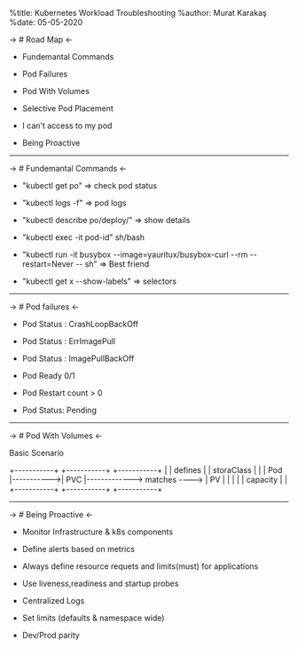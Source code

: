 %title: Kubernetes Workload Troubleshooting
%author: Murat Karakaş
%date: 05-05-2020

-> # Road Map  <-

* Fundemantal Commands

* Pod Failures

* Pod With Volumes

* Selective Pod Placement

* I can't access to my pod

* Being Proactive

---

-> # Fundemantal Commands <-

* "kubectl get po" => check pod status

* "kubectl logs -f" => pod logs

* "kubectl describe po/deploy/" => show details

* "kubectl exec -it pod-id" sh/bash

* "kubectl run -it  busybox --image=yauritux/busybox-curl --rm  --restart=Never -- sh" => Best friend

* "kubectl get x --show-labels" => selectors

---

-> # Pod failures <-

* Pod Status : CrashLoopBackOff

* Pod Status : ErrImagePull

* Pod Status : ImagePullBackOff

* Pod Ready  0/1

* Pod Restart count > 0

* Pod Status: Pending

---

-> # Pod With Volumes <-

Basic Scenario

+-----------+            +-----------+                             +-----------+
|           |   defines  |           |  storaClass                 |           |
|    Pod    |----------->|    PVC    |-------------> matches ----> |    PV     |
|           |            |           |  capacity                   |           |
+-----------+            +-----------+                             +-----------+

---

-> # Being Proactive <-

* Monitor Infrastructure & k8s components

* Define alerts based on metrics

* Always define resource requets and limits(must) for applications

* Use liveness,readiness and startup probes

* Centralized Logs

* Set limits (defaults & namespace wide)

* Dev/Prod parity
